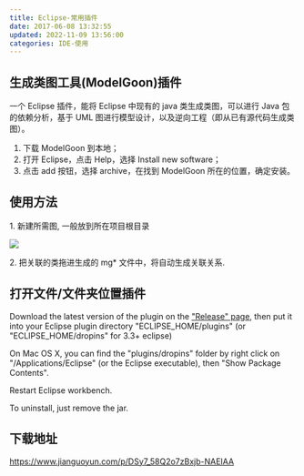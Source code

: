 ```yaml
---
title: Eclipse-常用插件
date: 2017-06-08 13:32:55
updated: 2022-11-09 13:56:00
categories: IDE-使用
---
```


## 生成类图工具(ModelGoon)插件

一个 Eclipse 插件，能将 Eclipse 中现有的 java 类生成类图，可以进行 Java 包的依赖分析，基于 UML 图进行模型设计，以及逆向工程（即从已有源代码生成类图）。

1. 下载 ModelGoon 到本地；
2. 打开 Eclipse，点击 Help，选择 Install new software；
3. 点击 add 按钮，选择 archive，在找到 ModelGoon 所在的位置，确定安装。

## 使用方法

1\. 新建所需图, 一般放到所在项目根目录

![](http://upload-images.jianshu.io/upload_images/1662509-1762de3d71e25490.png?imageMogr2/auto-orient/strip%7CimageView2/2/w/1240)

2\. 把关联的类拖进生成的 mg* 文件中，将自动生成关联关系.

## 打开文件/文件夹位置插件

Download the latest version of the plugin on the ["Release" page](https://github.com/samsonw/OpenExplorer/releases), then put it into your Eclipse plugin directory "ECLIPSE_HOME/plugins" (or "ECLIPSE_HOME/dropins" for 3.3+ eclipse)

On Mac OS X, you can find the "plugins/dropins" folder by right click on "/Applications/Eclipse" (or the Eclipse executable), then "Show Package Contents".

Restart Eclipse workbench.

To uninstall, just remove the jar.

## 下载地址

<https://www.jianguoyun.com/p/DSy7_58Q2o7zBxjb-NAEIAA>
